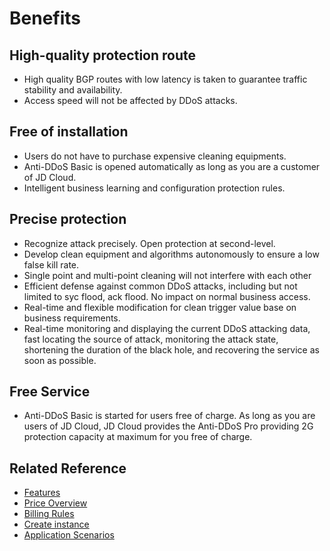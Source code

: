 # Benefits

## High-quality protection route

- High quality BGP routes with low latency is taken to guarantee traffic stability and availability.
- Access speed will not be affected by DDoS attacks.

## Free of installation
- Users do not have to purchase expensive cleaning equipments.
- Anti-DDoS Basic is opened automatically as long as you are a customer of JD Cloud.
- Intelligent business learning and configuration protection rules.

## Precise protection

- Recognize attack precisely. Open protection at second-level.
- Develop clean equipment and algorithms autonomously to ensure a low false kill rate.
- Single point and multi-point cleaning will not interfere with each other
- Efficient defense against common DDoS attacks, including but not limited to syc flood, ack flood. No impact on normal business access.
- Real-time and flexible modification for clean trigger value base on business requirements.
- Real-time monitoring and displaying the current DDoS attacking data, fast locating the source of attack, monitoring the attack state, shortening the duration of the black hole, and recovering the service as soon as possible.

## Free Service

- Anti-DDoS Basic is started for users free of charge. As long as you are users of JD Cloud, JD Cloud provides the Anti-DDoS Pro providing 2G protection capacity at maximum for you free of charge.

## Related Reference

- [Features](./Introduction/Functions.md)
- [Price Overview](https://github.com/jdcloudcom/cn/blob/edit/documentation/Cloud-Security/Basic-Anti-DDoS/Pricing/Billing-Overview.md)
- [Billing Rules](https://github.com/jdcloudcom/cn/blob/edit/documentation/Cloud-Security/Basic-Anti-DDoS/Pricing/Billing-Overview.md)
- [Create instance](https://github.com/jdcloudcom/cn/blob/edit/documentation/Cloud-Security/Basic-Anti-DDoS/Getting-Started/Basic-Anti-DDos-Started.md)
- [Application Scenarios](https://github.com/jdcloudcom/cn/blob/edit/documentation/Cloud-Security/Basic-Anti-DDoS/Introduction/Application-Scenarios.md)

